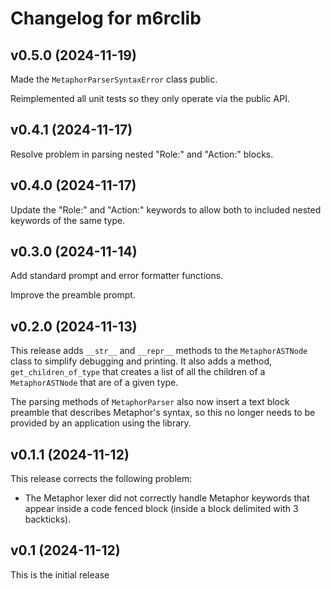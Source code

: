 # Changelog for m6rclib

## v0.5.0 (2024-11-19)

Made the `MetaphorParserSyntaxError` class public.

Reimplemented all unit tests so they only operate via the public API.

## v0.4.1 (2024-11-17)

Resolve problem in parsing nested "Role:" and "Action:" blocks.

## v0.4.0 (2024-11-17)

Update the "Role:" and "Action:" keywords to allow both to included nested keywords of the same type.

## v0.3.0 (2024-11-14)

Add standard prompt and error formatter functions.

Improve the preamble prompt.

## v0.2.0 (2024-11-13)

This release adds `__str__` and `__repr__` methods to the `MetaphorASTNode` class to simplify debugging and printing.
It also adds a method, `get_children_of_type` that creates a list of all the children of a `MetaphorASTNode` that are
of a given type.

The parsing methods of `MetaphorParser` also now insert a text block preamble that describes Metaphor's syntax, so this
no longer needs to be provided by an application using the library.

## v0.1.1 (2024-11-12)

This release corrects the following problem:

- The Metaphor lexer did not correctly handle Metaphor keywords that appear inside a code fenced block (inside a block
  delimited with 3 backticks).

## v0.1 (2024-11-12)

This is the initial release
